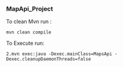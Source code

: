 ### MapApi_Project

To clean Mvn run :

```
mvn clean compile
```

To Execute run: 
```
2.mvn exec:java -Dexec.mainClass=MapsApi -Dexec.cleanupDaemonThreads=false
```
